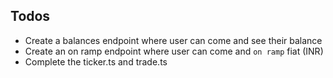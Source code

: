## Todos
 - Create a balances endpoint where user can come and see their balance
 - Create an on ramp endpoint where user can come and `on ramp` fiat (INR)
 - Complete the ticker.ts and trade.ts
 